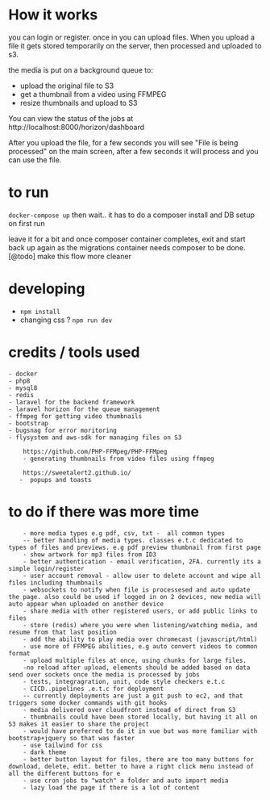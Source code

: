 # How it works
you can login or register. once in you can upload files.
When you upload a file it gets stored temporarily on the server, then processed and uploaded to s3.

the media is put on a background queue to:
- upload the original file to S3
- get a thumbnail from a video using FFMPEG
- resize thumbnails and upload to S3

You can view the status of the jobs at http://localhost:8000/horizon/dashboard

After you upload the file, for a few seconds you will see "File is being processed" on
the main screen, after a few seconds it will process and you can use the file.



# to run

`docker-compose up` then wait.. it has to do a composer install and DB setup on first run

leave it for a bit and once composer container completes, exit and start back up again
 as the migrations container needs composer to be done. [@todo] make this flow more cleaner


# developing

- `npm install`
- changing css ? `npm run dev`


# credits / tools used
    - docker
    - php8
    - mysql8
    - redis
    - laravel for the backend framework
    - laravel horizon for the queue management
    - ffmpeg for getting video thumbnails
    - bootstrap
    - bugsnag for error moritoring
    - flysystem and aws-sdk for managing files on S3


    
```
    https://github.com/PHP-FFMpeg/PHP-FFMpeg
    - generating thumbnails from video files using ffmpeg
```

```
    https://sweetalert2.github.io/
   -  popups and toasts
```

# to do if there was more time
```
    - more media types e.g pdf, csv, txt -  all common types
    -- better handling of media types. classes e.t.c dedicated to types of files and previews. e.g pdf preview thumbnail from first page
    - show artwork for mp3 files from ID3
    - better authentication - email verification, 2FA. currently its a simple login/register
    - user account removal - allow user to delete account and wipe all files including thumbnails
    - websockets to notify when file is processesed and auto update the page. also could be used if logged in on 2 devices, new media will auto appear when uploaded on another device
    - share media with other registered users, or add public links to files
    - store (redis) where you were when listening/watching media, and resume from that last position
    - add the ability to play media over chromecast (javascript/html)
    - use more of FFMPEG abilities, e.g auto convert videos to common format
    - upload multiple files at once, using chunks for large files.
    -no reload after upload, elements should be added based on data send over sockets once the media is processed by jobs
    - tests, integragration, unit, code style checkers e.t.c
    - CICD..pipelines .e.t.c for deployment
    -- currently deployments are just a git push to ec2, and that triggers some docker commands with git hooks
    - media delivered over cloudfront instead of direct from S3
    - thumbnails could have been stored locally, but having it all on S3 makes it easier to share the project
    - would have preferred to do it in vue but was more familiar with bootstrap+jquery so that was faster
    - use tailwind for css
    - dark theme
    - better button layout for files, there are too many buttons for download, delete, edit. better to have a right click menu instead of all the different buttons for e
    - use cron jobs to "watch" a folder and auto import media
    - lazy load the page if there is a lot of content
    
    
```
